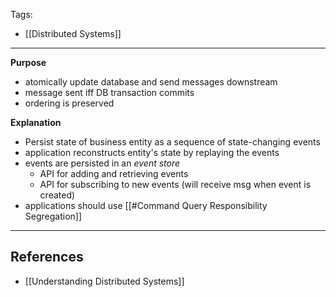 Tags:
- [[Distributed Systems]]
---
**Purpose**
* atomically update database and send messages downstream
* message sent iff DB transaction commits
* ordering is preserved

**Explanation**
- Persist state of business entity as a sequence of state-changing events
- application reconstructs entity's state by replaying the events
- events are persisted in an _event store_
	- API for adding and retrieving events
	- API for subscribing to new events (will receive msg when event is created)
- applications should use [[#Command Query Responsibility Segregation]]

---
## References
- [[Understanding Distributed Systems]]